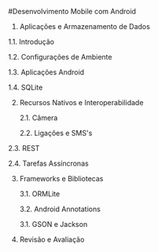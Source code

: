 #Desenvolvimento Mobile com Android

1. Aplicações e Armazenamento de Dados

  1.1. Introdução
  
  1.2. Configurações de Ambiente
  
  1.3. Aplicações Android

  1.4. SQLite
  
2. Recursos Nativos e Interoperabilidade

	2.1. Câmera

	2.2. Ligações e SMS's
	
  2.3. REST
  
  2.4. Tarefas Assíncronas
	
3. Frameworks e Bibliotecas

	3.1. ORMLite
	
	3.2. Android Annotations
	
	3.1. GSON e Jackson
	
4. Revisão e Avaliação
